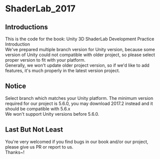 # ShaderLab_2017  
## Introductions  
This is the code for the book: Unity 3D ShaderLab Development Practice Introduction  
We've prepared multiple branch version for Unity version, because some version of Unity could not compatible with older project, so please select proper version to fit with your platform.  
Generally, we won't update older project version, so if we'd like to add features, it's much properly in the latest version project.  
## Notice  
Select branch which matches your Unity platform. The minimum version required for our project is 5.6.0, you may download 2017.2 instead and it should be compatible with 5.6.x  
We won't support Unity versions before 5.6.0.
## Last But Not Least  
You're very welcomed if you find bugs in our book and/or our project, please give us PR or report to us.  
Thanks~!